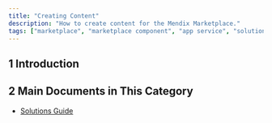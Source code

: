 ```yaml
---
title: "Creating Content"
description: "How to create content for the Mendix Marketplace."
tags: ["marketplace", "marketplace component", "app service", "solution"]
---
```


## 1 Introduction



## 2 Main Documents in This Category

* [Solutions Guide](solutions-guide)
